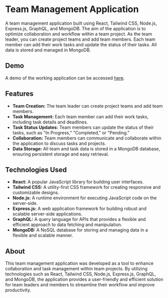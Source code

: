 # Team Management Application

A team management application built using React, Tailwind CSS, Node.js, Express.js, GraphQL, and MongoDB. The aim of the application is to optimize collaboration and workflow within a team project. As the team leader, you can create project teams and add team members. Each team member can add their work tasks and update the status of their tasks. All data is stored and managed in MongoDB.

## Demo

A demo of the working application can be accessed [here](https://drive.google.com/file/d/1MXPbdlk3A-O1i7catwRouj3Ant7SBqY3/view?usp=share_link).

## Features

- **Team Creation:** The team leader can create project teams and add team members.
- **Task Management:** Each team member can add their work tasks, including task details and deadlines.
- **Task Status Updates:** Team members can update the status of their tasks, such as "In Progress," "Completed," or "Pending."
- **Collaboration:** Team members can communicate and collaborate within the application to discuss tasks and projects.
- **Data Storage:** All team and task data is stored in a MongoDB database, ensuring persistent storage and easy retrieval.

## Technologies Used

- **React:** A popular JavaScript library for building user interfaces.
- **Tailwind CSS:** A utility-first CSS framework for creating responsive and customizable designs.
- **Node.js:** A runtime environment for executing JavaScript code on the server-side.
- **Express.js:** A web application framework for building robust and scalable server-side applications.
- **GraphQL:** A query language for APIs that provides a flexible and efficient approach to data fetching and manipulation.
- **MongoDB:** A NoSQL database for storing and managing data in a flexible and scalable manner.

## About

This team management application was developed as a tool to enhance collaboration and task management within team projects. By utilizing technologies such as React, Tailwind CSS, Node.js, Express.js, GraphQL, and MongoDB, the application provides a user-friendly and efficient solution for team leaders and members to streamline their workflow and improve productivity.
